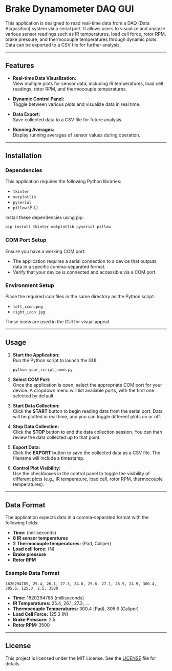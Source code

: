 # Brake Dynamometer DAQ GUI

This application is designed to read real-time data from a DAQ (Data Acquisition) system via a serial port. It allows users to visualize and analyze various sensor readings such as IR temperatures, load cell force, rotor RPM, brake pressure, and thermocouple temperatures through dynamic plots. Data can be exported to a CSV file for further analysis.

---

## Features

- **Real-time Data Visualization:**  
  View multiple plots for sensor data, including IR temperatures, load cell readings, rotor RPM, and thermocouple temperatures.

- **Dynamic Control Panel:**  
  Toggle between various plots and visualize data in real time.

- **Data Export:**  
  Save collected data to a CSV file for future analysis.

- **Running Averages:**  
  Display running averages of sensor values during operation.

---

## Installation

### Dependencies

This application requires the following Python libraries:
- `tkinter`
- `matplotlib`
- `pyserial`
- `pillow` (PIL)

Install these dependencies using pip:

```bash
pip install tkinter matplotlib pyserial pillow
```

### COM Port Setup

Ensure you have a working COM port:
- The application requires a serial connection to a device that outputs data in a specific comma-separated format.
- Verify that your device is connected and accessible via a COM port.

### Environment Setup

Place the required icon files in the same directory as the Python script:
- `left_icon.png`
- `right_icon.jpg`

These icons are used in the GUI for visual appeal.

---

## Usage

1. **Start the Application:**  
   Run the Python script to launch the GUI:

   ```bash
   python your_script_name.py
   ```

2. **Select COM Port:**  
   Once the application is open, select the appropriate COM port for your device. A dropdown menu will list available ports, with the first one selected by default.

3. **Start Data Collection:**  
   Click the **START** button to begin reading data from the serial port. Data will be plotted in real time, and you can toggle different plots on or off.

4. **Stop Data Collection:**  
   Click the **STOP** button to end the data collection session. You can then review the data collected up to that point.

5. **Export Data:**  
   Click the **EXPORT** button to save the collected data as a CSV file. The filename will include a timestamp.

6. **Control Plot Visibility:**  
   Use the checkboxes in the control panel to toggle the visibility of different plots (e.g., IR temperature, load cell, rotor RPM, thermocouple temperatures).

---

## Data Format

The application expects data in a comma-separated format with the following fields:

- **Time:** (milliseconds)
- **8 IR sensor temperatures**
- **2 Thermocouple temperatures:** (Pad, Caliper)
- **Load cell force:** (N)
- **Brake pressure**
- **Rotor RPM**

### Example Data Format

```
1620294785, 25.4, 26.1, 27.3, 24.8, 25.6, 27.1, 26.5, 24.9, 300.4, 305.6, 125.3, 2.5, 3500
```

- **Time:** 1620294785 (milliseconds)
- **IR Temperatures:** 25.4, 26.1, 27.3, ...
- **Thermocouple Temperatures:** 300.4 (Pad), 305.6 (Caliper)
- **Load Cell Force:** 125.3 (N)
- **Brake Pressure:** 2.5
- **Rotor RPM:** 3500

---

## License

This project is licensed under the MIT License. See the [LICENSE](./LICENSE) file for details.